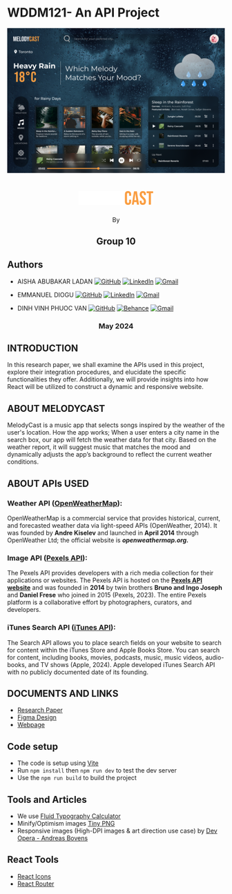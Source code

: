 # **WDDM121- An API Project**

![Website screenshot](./for-markdown/screenshot.png "Website screenshot")

<h1 align="center"><img src="./for-markdown/logo.png" alt="MELODYCAST"/></h1>

<p align="center">By</p>

<h2 align="center">Group 10</h2>

## Authors

- AISHA ABUBAKAR LADAN [![GitHub](https://img.shields.io/badge/GitHub-%23121011.svg?logo=github&logoColor=white)](https://github.com/Lolis007) [![LinkedIn](https://img.shields.io/badge/Linkedin-%230077B5.svg?logo=linkedin&logoColor=white)]() [![Gmail](https://img.shields.io/badge/Gmail-D14836?logo=gmail&logoColor=white)]()

- EMMANUEL DIOGU [![GitHub](https://img.shields.io/badge/GitHub-%23121011.svg?logo=github&logoColor=white)](https://github.com/emmanueldiogu) [![LinkedIn](https://img.shields.io/badge/Linkedin-%230077B5.svg?logo=linkedin&logoColor=white)](https://www.linkedin.com/in/emmanueldiogu/) [![Gmail](https://img.shields.io/badge/Gmail-D14836?logo=gmail&logoColor=white)](mailto:emmanueldiogu@gmail.com)

- DINH VINH PHUOC VAN [![GitHub](https://img.shields.io/badge/GitHub-%23121011.svg?logo=github&logoColor=white)](https://github.com/vandinh52) [![Behance](https://img.shields.io/badge/Behance-0054F7?logo=behance&logoColor=white)](https://www.behance.net/josephvn) [![Gmail](https://img.shields.io/badge/Gmail-D14836?logo=gmail&logoColor=white)](mailto:joevan0205@gmail.com)

<h3 align="center">May 2024</h3>

## **INTRODUCTION**

In this research paper, we shall examine the APIs used in this project, explore their integration procedures, and elucidate the specific functionalities they offer. Additionally, we will provide insights into how React will be utilized to construct a dynamic and responsive website.

## **ABOUT MELODYCAST**

MelodyCast is a music app that selects songs inspired by the weather of the user's location. How the app works; When a user enters a city name in the search box, our app will fetch the weather data for that city. Based on the weather report, it will suggest music that matches the mood and dynamically adjusts the app’s background to reflect the current weather conditions.

## **ABOUT APIs USED**

### **Weather API (**[**OpenWeatherMap**](https://openweathermap.org/api)**):**

OpenWeatherMap is a commercial service that provides historical, current, and forecasted weather data via light-speed APIs (OpenWeather, 2014). It was founded by **Andre Kiselev** and launched in **April 2014** through OpenWeather Ltd; the official website is **_openweathermap.org._**

### **Image API (**[**Pexels API**](https://www.pexels.com/api/)**):**

The Pexels API provides developers with a rich media collection for their applications or websites. The Pexels API is hosted on the [**Pexels API website**](https://www.pexels.com/api/) and was founded in **2014** by twin brothers **Bruno and Ingo Joseph** and **Daniel Frese** who joined in 2015 (Pexels, 2023). The entire Pexels platform is a collaborative effort by photographers, curators, and developers.

### **iTunes Search API (**[**iTunes API**](https://performance-partners.apple.com/search-api)**):**

The Search API allows you to place search fields on your website to search for content within the iTunes Store and Apple Books Store. You can search for content, including books, movies, podcasts, music, music videos, audio-books, and TV shows (Apple, 2024). Apple developed iTunes Search API with no publicly documented date of its founding.

## **DOCUMENTS AND LINKS**

- [Research Paper](./for-markdown/API%20Research%20Paper.pdf)
- [Figma Design](https://www.figma.com/design/13ly9mi751NQF0CByYH5GT/Weather-Website?node-id=19-4333&t=gOCuqdf6qTIFvVZd-0)
- [Webpage]()


## Code setup

- The code is setup using [Vite](https://vitejs.dev/)
- Run `npm install` then `npm run dev` to test the dev server
- Use the `npm run build` to build the project

## Tools and Articles

- We use [Fluid Typography Calculator](https://royalfig.github.io/fluid-typography-calculator/)
- Minify/Optimism images [Tiny PNG](https://tinypng.com)
- Responsive images (High-DPI images & art direction use case) by [Dev Opera - Andreas Bovens](https://dev.opera.com/articles/responsive-images/)


## React Tools

- [React Icons](https://react-icons.github.io/react-icons/)
- [React Router](https://reactrouter.com/en/main)

